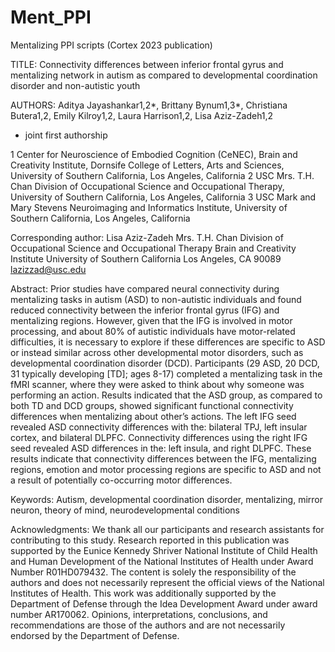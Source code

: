 # Ment_PPI
Mentalizing PPI scripts (Cortex 2023 publication)

TITLE: Connectivity differences between inferior frontal gyrus and mentalizing network in autism as compared to developmental coordination disorder and non-autistic youth

AUTHORS: Aditya Jayashankar1,2*, Brittany Bynum1,3*, Christiana Butera1,2, Emily Kilroy1,2, Laura Harrison1,2, Lisa Aziz-Zadeh1,2
* joint first authorship

1 Center for Neuroscience of Embodied Cognition (CeNEC), Brain and Creativity Institute, Dornsife College of Letters, Arts and Sciences, University of Southern California, Los Angeles, California
2 USC Mrs. T.H. Chan Division of Occupational Science and Occupational Therapy, University of Southern California, Los Angeles, California
3 USC Mark and Mary Stevens Neuroimaging and Informatics Institute, University of Southern California, Los Angeles, California

Corresponding author:
Lisa Aziz-Zadeh
Mrs. T.H. Chan Division of Occupational Science and Occupational Therapy
Brain and Creativity Institute
University of Southern California
Los Angeles, CA 90089
lazizzad@usc.edu


Abstract: Prior studies have compared neural connectivity during mentalizing tasks in autism (ASD) to non-autistic individuals and found reduced connectivity between the inferior frontal gyrus (IFG) and mentalizing regions. However, given that the IFG is involved in motor processing, and about 80% of autistic individuals have motor-related difficulties, it is necessary to explore if these differences are specific to ASD or instead similar across other developmental motor disorders, such as developmental coordination disorder (DCD). Participants (29 ASD, 20 DCD, 31 typically developing [TD]; ages 8-17) completed a mentalizing task in the fMRI scanner, where they were asked to think about why someone was performing an action. Results indicated that the ASD group, as compared to both TD and DCD groups, showed significant functional connectivity differences when mentalizing about other’s actions. The left IFG seed revealed ASD connectivity differences with the: bilateral TPJ, left insular cortex, and bilateral DLPFC. Connectivity differences using the right IFG seed revealed ASD differences in the: left insula, and right DLPFC. These results indicate that connectivity differences between the IFG, mentalizing regions, emotion and motor processing regions are specific to ASD and not a result of potentially co-occurring motor differences.

Keywords:  Autism, developmental coordination disorder, mentalizing, mirror neuron, theory of mind, neurodevelopmental conditions

Acknowledgments:  We thank all our participants and research assistants for contributing to this study. Research reported in this publication was supported by the Eunice Kennedy Shriver National Institute of Child Health and Human Development of the National Institutes of Health under Award Number R01HD079432. The content is solely the responsibility of the authors and does not necessarily represent the official views of the National Institutes of Health. This work was additionally supported by the Department of Defense through the Idea Development Award under award number AR170062. Opinions, interpretations, conclusions, and recommendations are those of the authors and are not necessarily endorsed by the Department of Defense.
